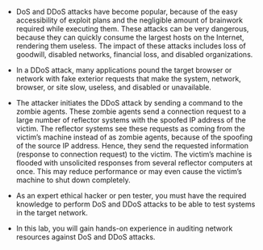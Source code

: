 - DoS and DDoS attacks have become popular, because of the easy accessibility of exploit plans and the negligible amount of brainwork required while executing them. These attacks can be very dangerous, because they can quickly consume the largest hosts on the Internet, rendering them useless. The impact of these attacks includes loss of goodwill, disabled networks, financial loss, and disabled organizations.

- In a DDoS attack, many applications pound the target browser or network with fake exterior requests that make the system, network, browser, or site slow, useless, and disabled or unavailable.

- The attacker initiates the DDoS attack by sending a command to the zombie agents. These zombie agents send a connection request to a large number of reflector systems with the spoofed IP address of the victim. The reflector systems see these requests as coming from the victim’s machine instead of as zombie agents, because of the spoofing of the source IP address. Hence, they send the requested information (response to connection request) to the victim. The victim’s machine is flooded with unsolicited responses from several reflector computers at once. This may reduce performance or may even cause the victim’s machine to shut down completely.

- As an expert ethical hacker or pen tester, you must have the required knowledge to perform DoS and DDoS attacks to be able to test systems in the target network.

- In this lab, you will gain hands-on experience in auditing network resources against DoS and DDoS attacks.
